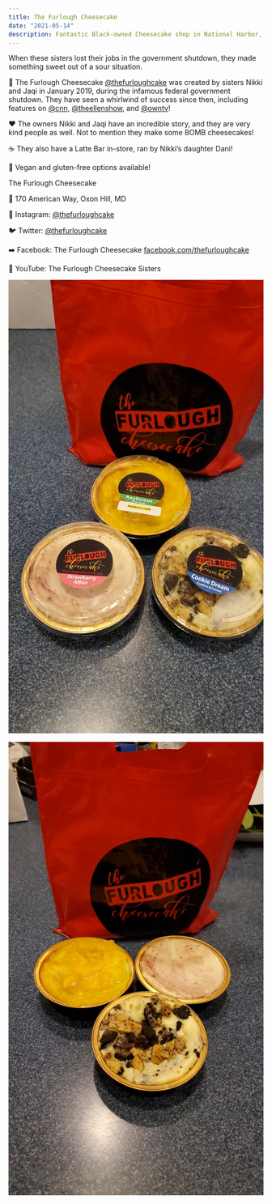 ```yaml
---
title: The Furlough Cheesecake
date: "2021-05-14"
description: Fantastic Black-owned Cheesecake shop in National Harbor, DC!
---
```


When these sisters lost their jobs in the government shutdown, they made something sweet out of a sour situation.


🍰 The Furlough Cheesecake [@thefurloughcake](https://www.instagram.com/thefurloughcake/) was created by sisters Nikki and Jaqi in January 2019, during the infamous federal government shutdown. They have seen a whirlwind of success since then, including features on [@cnn](https://www.instagram.com/cnn/), [@theellenshow](https://www.instagram.com/theellenshow/), and [@owntv](https://www.instagram.com/owntv/)!



❤️ The owners Nikki and Jaqi have an incredible story, and they are very kind people as well. Not to mention they make some BOMB cheesecakes!



☕️ They also have a Latte Bar in-store, ran by Nikki’s daughter Dani!



🌱 Vegan and gluten-free options available!



The Furlough Cheesecake

📍 170 American Way, Oxon Hill, MD

📸 Instagram: [@thefurloughcake](https://www.instagram.com/thefurloughcake/)

🐦 Twitter: [@thefurloughcake](https://www.instagram.com/thefurloughcake/)

➡️ Facebook: The Furlough Cheesecake [facebook.com/thefurloughcake](https://facebook.com/thefurloughcake)

🎥 YouTube: The Furlough Cheesecake Sisters

![cheesecakes with lids on](content_photo_0.jpg)

![cheese cakes with lids off](content_photo_1.jpg)
